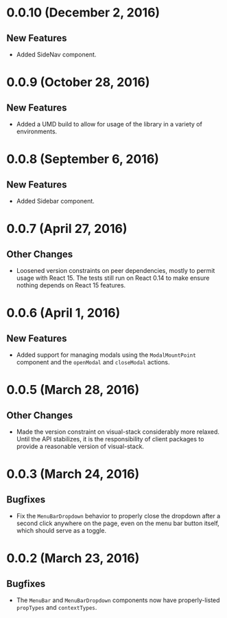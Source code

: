 # 0.0.10 (December 2, 2016)

## New Features

- Added SideNav component.

# 0.0.9 (October 28, 2016)

## New Features

- Added a UMD build to allow for usage of the library in a variety of environments.

# 0.0.8 (September 6, 2016)

## New Features

- Added Sidebar component.

# 0.0.7 (April 27, 2016)

## Other Changes

- Loosened version constraints on peer dependencies, mostly to permit usage with React 15. The tests still run on React 0.14 to make ensure nothing depends on React 15 features.

# 0.0.6 (April 1, 2016)

## New Features

- Added support for managing modals using the `ModalMountPoint` component and the `openModal` and `closeModal` actions.

# 0.0.5 (March 28, 2016)

## Other Changes

- Made the version constraint on visual-stack considerably more relaxed. Until the API stabilizes, it is the responsibility of client packages to provide a reasonable version of visual-stack.

# 0.0.3 (March 24, 2016)

## Bugfixes

- Fix the `MenuBarDropdown` behavior to properly close the dropdown after a second click anywhere on the page, even on the menu bar button itself, which should serve as a toggle.

# 0.0.2 (March 23, 2016)

## Bugfixes

- The `MenuBar` and `MenuBarDropdown` components now have properly-listed `propTypes` and `contextTypes`.
